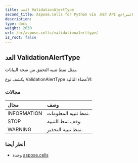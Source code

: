 ```yaml
---
title: العد ValidationAlertType
second_title: Aspose.Cells for Python via .NET API المراجع
description:
type: docs
weight: 2630
url: /ar/aspose.cells/validationalerttype/
is_root: false
---
```

##  العد ValidationAlertType
يمثل نمط تنبيه التحقق من صحة البيانات.



يكشف نوع ValidationAlertType الأعضاء التالية:

###  مجالات
| مجال| وصف|
| :- | :- |
| INFORMATION | نمط تنبيه المعلومات.|
| STOP | وقف نمط التنبيه.|
| WARNING | نمط تنبيه التحذير.|



###  أنظر أيضا
* وحدة [aspose.cells](..)
